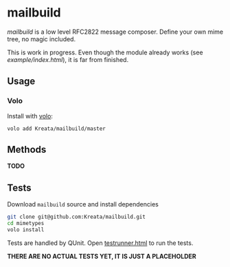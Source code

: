 # mailbuild

*mailbuild* is a low level RFC2822 message composer. Define your own mime tree, no magic included.

This is work in progress. Even though the module already works (see *example/index.html*), it is far from finished.

## Usage

### Volo

Install with [volo](http://volojs.org/):

```shell
volo add Kreata/mailbuild/master
```
## Methods

**TODO**

## Tests

Download `mailbuild` source and install dependencies

```bash
git clone git@github.com:Kreata/mailbuild.git
cd mimetypes
volo install
```

Tests are handled by QUnit. Open [testrunner.html](tests/testrunner.html) to run the tests.

**THERE ARE NO ACTUAL TESTS YET, IT IS JUST A PLACEHOLDER**

